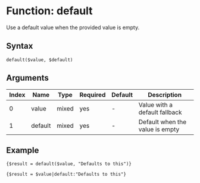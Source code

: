# Function: default

Use a default value when the provided value is empty.

## Syntax

```default($value, $default)```

## Arguments

|Index|Name|Type|Required|Default|Description|
|---|---|---|---|---|---|
|0|value|mixed|yes|-|Value with a default fallback|
|1|default|mixed|yes|-|Default when the value is empty|

## Example

```
{$result = default($value, "Defaults to this")}

{$result = $value|default:"Defaults to this"}
```
